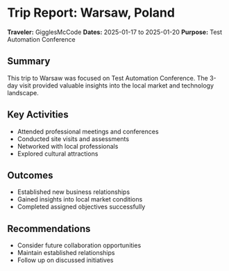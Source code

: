 # Trip Report: Warsaw, Poland

**Traveler:** GigglesMcCode
**Dates:** 2025-01-17 to 2025-01-20
**Purpose:** Test Automation Conference

## Summary
This trip to Warsaw was focused on Test Automation Conference. The 3-day visit provided valuable insights into the local market and technology landscape.

## Key Activities
- Attended professional meetings and conferences
- Conducted site visits and assessments
- Networked with local professionals
- Explored cultural attractions

## Outcomes
- Established new business relationships
- Gained insights into local market conditions
- Completed assigned objectives successfully

## Recommendations
- Consider future collaboration opportunities
- Maintain established relationships
- Follow up on discussed initiatives
